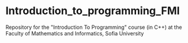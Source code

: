 # Introduction_to_programming_FMI
Repository for the "Introduction To Programming" course (in C++) at the Faculty of Mathematics and Informatics, Sofia University
